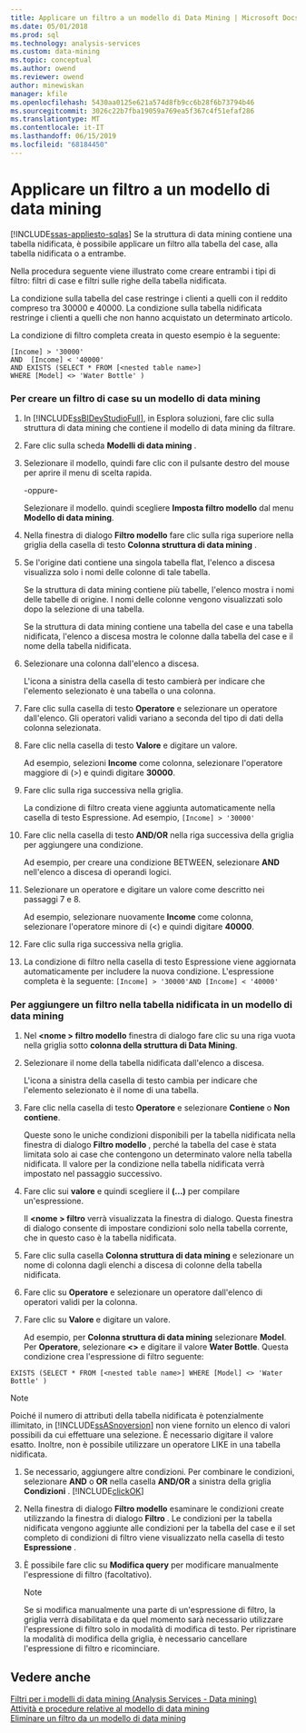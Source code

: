 ```yaml
---
title: Applicare un filtro a un modello di Data Mining | Microsoft Docs
ms.date: 05/01/2018
ms.prod: sql
ms.technology: analysis-services
ms.custom: data-mining
ms.topic: conceptual
ms.author: owend
ms.reviewer: owend
author: minewiskan
manager: kfile
ms.openlocfilehash: 5430aa0125e621a574d8fb9cc6b28f6b73794b46
ms.sourcegitcommit: 3026c22b7fba19059a769ea5f367c4f51efaf286
ms.translationtype: MT
ms.contentlocale: it-IT
ms.lasthandoff: 06/15/2019
ms.locfileid: "68184450"
---
```

# <a name="apply-a-filter-to-a-mining-model"></a>Applicare un filtro a un modello di data mining
[!INCLUDE[ssas-appliesto-sqlas](../../includes/ssas-appliesto-sqlas.md)]
  Se la struttura di data mining contiene una tabella nidificata, è possibile applicare un filtro alla tabella del case, alla tabella nidificata o a entrambe.  
  
 Nella procedura seguente viene illustrato come creare entrambi i tipi di filtro: filtri di case e filtri sulle righe della tabella nidificata.  
  
 La condizione sulla tabella del case restringe i clienti a quelli con il reddito compreso tra 30000 e 40000. La condizione sulla tabella nidificata restringe i clienti a quelli che non hanno acquistato un determinato articolo.  
  
 La condizione di filtro completa creata in questo esempio è la seguente:  
  
```  
[Income] > '30000'   
AND  [Income] < '40000'   
AND EXISTS (SELECT * FROM [<nested table name>]   
WHERE [Model] <> 'Water Bottle' )   
```  
  
### <a name="to-create-a-case-filter-on-a-mining-model"></a>Per creare un filtro di case su un modello di data mining  
  
1.  In [!INCLUDE[ssBIDevStudioFull](../../includes/ssbidevstudiofull-md.md)], in Esplora soluzioni, fare clic sulla struttura di data mining che contiene il modello di data mining da filtrare.  
  
2.  Fare clic sulla scheda **Modelli di data mining** .  
  
3.  Selezionare il modello, quindi fare clic con il pulsante destro del mouse per aprire il menu di scelta rapida.  
  
     -oppure-  
  
     Selezionare il modello. quindi scegliere **Imposta filtro modello** dal menu **Modello di data mining**.  
  
4.  Nella finestra di dialogo **Filtro modello** fare clic sulla riga superiore nella griglia della casella di testo **Colonna struttura di data mining** .  
  
5.  Se l'origine dati contiene una singola tabella flat, l'elenco a discesa visualizza solo i nomi delle colonne di tale tabella.  
  
     Se la struttura di data mining contiene più tabelle, l'elenco mostra i nomi delle tabelle di origine. I nomi delle colonne vengono visualizzati solo dopo la selezione di una tabella.  
  
     Se la struttura di data mining contiene una tabella del case e una tabella nidificata, l'elenco a discesa mostra le colonne dalla tabella del case e il nome della tabella nidificata.  
  
6.  Selezionare una colonna dall'elenco a discesa.  
  
     L'icona a sinistra della casella di testo cambierà per indicare che l'elemento selezionato è una tabella o una colonna.  
  
7.  Fare clic sulla casella di testo **Operatore** e selezionare un operatore dall'elenco. Gli operatori validi variano a seconda del tipo di dati della colonna selezionata.  
  
8.  Fare clic nella casella di testo **Valore** e digitare un valore.  
  
     Ad esempio, selezioni **Income** come colonna, selezionare l'operatore maggiore di (>) e quindi digitare **30000**.  
  
9. Fare clic sulla riga successiva nella griglia.  
  
     La condizione di filtro creata viene aggiunta automaticamente nella casella di testo Espressione. Ad esempio, `[Income] > '30000'`  
  
10. Fare clic nella casella di testo **AND/OR** nella riga successiva della griglia per aggiungere una condizione.  
  
     Ad esempio, per creare una condizione BETWEEN, selezionare **AND** nell'elenco a discesa di operandi logici.  
  
11. Selezionare un operatore e digitare un valore come descritto nei passaggi 7 e 8.  
  
     Ad esempio, selezionare nuovamente **Income** come colonna, selezionare l'operatore minore di (<) e quindi digitare **40000**.  
  
12. Fare clic sulla riga successiva nella griglia.  
  
13. La condizione di filtro nella casella di testo Espressione viene aggiornata automaticamente per includere la nuova condizione. L'espressione completa è la seguente: `[Income] > '30000'AND [Income] < '40000'`  
  
### <a name="to-add-a-filter-on-the-nested-table-in-a-mining-model"></a>Per aggiungere un filtro nella tabella nidificata in un modello di data mining  
  
1.  Nel  **\<nome > filtro modello** finestra di dialogo fare clic su una riga vuota nella griglia sotto **colonna della struttura di Data Mining**.  
  
2.  Selezionare il nome della tabella nidificata dall'elenco a discesa.  
  
     L'icona a sinistra della casella di testo cambia per indicare che l'elemento selezionato è il nome di una tabella.  
  
3.  Fare clic nella casella di testo **Operatore** e selezionare **Contiene** o **Non contiene**.  
  
     Queste sono le uniche condizioni disponibili per la tabella nidificata nella finestra di dialogo **Filtro modello** , perché la tabella del case è stata limitata solo ai case che contengono un determinato valore nella tabella nidificata. Il valore per la condizione nella tabella nidificata verrà impostato nel passaggio successivo.  
  
4.  Fare clic sui **valore** e quindi scegliere il **(...)**  per compilare un'espressione.  
  
     Il  **\<nome > filtro** verrà visualizzata la finestra di dialogo. Questa finestra di dialogo consente di impostare condizioni solo nella tabella corrente, che in questo caso è la tabella nidificata.  
  
5.  Fare clic sulla casella **Colonna struttura di data mining** e selezionare un nome di colonna dagli elenchi a discesa di colonne della tabella nidificata.  
  
6.  Fare clic su **Operatore** e selezionare un operatore dall'elenco di operatori validi per la colonna.  
  
7.  Fare clic su **Valore** e digitare un valore.  
  
     Ad esempio, per **Colonna struttura di data mining** selezionare **Model**. Per **Operatore**, selezionare **<>** e digitare il valore **Water Bottle**. Questa condizione crea l'espressione di filtro seguente:  
  
```  
EXISTS (SELECT * FROM [<nested table name>] WHERE [Model] <> 'Water Bottle' )   
```  
  
> [!NOTE]  
>  Poiché il numero di attributi della tabella nidificata è potenzialmente illimitato, in [!INCLUDE[ssASnoversion](../../includes/ssasnoversion-md.md)] non viene fornito un elenco di valori possibili da cui effettuare una selezione. È necessario digitare il valore esatto. Inoltre, non è possibile utilizzare un operatore LIKE in una tabella nidificata.  
  
1.  Se necessario, aggiungere altre condizioni. Per combinare le condizioni, selezionare **AND** o **OR** nella casella **AND/OR** a sinistra della griglia **Condizioni** . [!INCLUDE[clickOK](../../includes/clickok-md.md)]  
  
2.  Nella finestra di dialogo **Filtro modello** esaminare le condizioni create utilizzando la finestra di dialogo **Filtro** . Le condizioni per la tabella nidificata vengono aggiunte alle condizioni per la tabella del case e il set completo di condizioni di filtro viene visualizzato nella casella di testo **Espressione** .  
  
3.  È possibile fare clic su **Modifica query** per modificare manualmente l'espressione di filtro (facoltativo).  
  
    > [!NOTE]  
    >  Se si modifica manualmente una parte di un'espressione di filtro, la griglia verrà disabilitata e da quel momento sarà necessario utilizzare l'espressione di filtro solo in modalità di modifica di testo. Per ripristinare la modalità di modifica della griglia, è necessario cancellare l'espressione di filtro e ricominciare.  
  
## <a name="see-also"></a>Vedere anche  
 [Filtri per i modelli di data mining &#40;Analysis Services - Data mining&#41;](../../analysis-services/data-mining/filters-for-mining-models-analysis-services-data-mining.md)   
 [Attività e procedure relative al modello di data mining](../../analysis-services/data-mining/mining-model-tasks-and-how-tos.md)   
 [Eliminare un filtro da un modello di data mining](../../analysis-services/data-mining/delete-a-filter-from-a-mining-model.md)  
  
  
